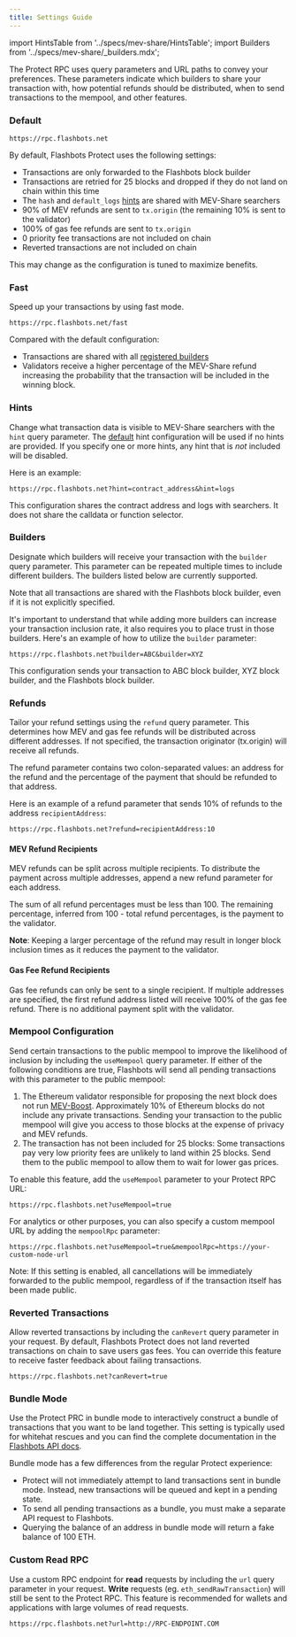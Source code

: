 ```yaml
---
title: Settings Guide
---
```


import HintsTable from '../specs/mev-share/HintsTable';
import Builders from '../specs/mev-share/_builders.mdx';

The Protect RPC uses query parameters and URL paths to convey your preferences. These parameters indicate which builders to share your transaction with, how potential refunds should be distributed, when to send transactions to the mempool, and other features.

### Default

```url
https://rpc.flashbots.net
```

By default, Flashbots Protect uses the following settings:
- Transactions are only forwarded to the Flashbots block builder
- Transactions are retried for 25 blocks and dropped if they do not land on chain within this time
- The `hash` and `default_logs` [hints](/flashbots-protect/settings-guide#hints) are shared with MEV-Share searchers
- 90% of MEV refunds are sent to `tx.origin` (the remaining 10% is sent to the validator)
- 100% of gas fee refunds are sent to `tx.origin`
- 0 priority fee transactions are not included on chain
- Reverted transactions are not included on chain

This may change as the configuration is tuned to maximize benefits.

### Fast

Speed up your transactions by using fast mode.

```url
https://rpc.flashbots.net/fast
```

Compared with the default configuration:
- Transactions are shared with all [registered builders](https://github.com/flashbots/dowg/blob/main/builder-registrations.json)
- Validators receive a higher percentage of the MEV-Share refund increasing the probability that the transaction will be included in the winning block.

### Hints

Change what transaction data is visible to MEV-Share searchers with the `hint` query parameter. The [default](/flashbots-protect/settings-guide#default) hint configuration will be used if no hints are provided. If you specify one or more hints, any hint that is _not_ included will be disabled.

<HintsTable />

Here is an example:

```url
https://rpc.flashbots.net?hint=contract_address&hint=logs
```

This configuration shares the contract address and logs with searchers. It does not share the calldata or function selector.

### Builders

Designate which builders will receive your transaction with the `builder` query parameter. This parameter can be repeated multiple times to include different builders. The builders listed below are currently supported.

Note that all transactions are shared with the Flashbots block builder, even if it is not explicitly specified.

<Builders />

It's important to understand that while adding more builders can increase your transaction inclusion rate, it also requires you to place trust in those builders. Here's an example of how to utilize the `builder` parameter:

```url
https://rpc.flashbots.net?builder=ABC&builder=XYZ
```

This configuration sends your transaction to ABC block builder, XYZ block builder, and the Flashbots block builder.

### Refunds

Tailor your refund settings using the `refund` query parameter. This determines how MEV and gas fee refunds will be distributed across different addresses. If not specified, the transaction originator (tx.origin) will receive all refunds.

The refund parameter contains two colon-separated values: an address for the refund and the percentage of the payment that should be refunded to that address.

Here is an example of a refund parameter that sends 10% of refunds to the address `recipientAddress`:

```URL
https://rpc.flashbots.net?refund=recipientAddress:10
```

#### MEV Refund Recipients

MEV refunds can be split across multiple recipients. To distribute the payment across multiple addresses, append a new refund parameter for each address.

The sum of all refund percentages must be less than 100. The remaining percentage, inferred from 100 - total refund percentages, is the payment to the validator.

**Note**: Keeping a larger percentage of the refund may result in longer block inclusion times as it reduces the payment to the validator.

#### Gas Fee Refund Recipients

Gas fee refunds can only be sent to a single recipient. If multiple addresses are specified, the first refund address listed will receive 100% of the gas fee refund. There is no additional payment split with the validator.

### Mempool Configuration

Send certain transactions to the public mempool to improve the likelihood of inclusion by including the `useMempool` query parameter. If either of the following conditions are true, Flashbots will send all pending transactions with this parameter to the public mempool:
1. The Ethereum validator responsible for proposing the next block does not run [MEV-Boost](/flashbots-mev-boost/introduction). Approximately 10% of Ethereum blocks do not include any private transactions. Sending your transaction to the public mempool will give you access to those blocks at the expense of privacy and MEV refunds.
2. The transaction has not been included for 25 blocks: Some transactions pay very low priority fees are unlikely to land within 25 blocks. Send them to the public mempool to allow them to wait for lower gas prices.

To enable this feature, add the `useMempool` parameter to your Protect RPC URL:

```url
https://rpc.flashbots.net?useMempool=true
```

For analytics or other purposes, you can also specify a custom mempool URL by adding the `mempoolRpc` parameter:

```url
https://rpc.flashbots.net?useMempool=true&mempoolRpc=https://your-custom-node-url
```

Note: If this setting is enabled, all cancellations will be immediately forwarded to the public mempool, regardless of if the transaction itself has been made public.

### Reverted Transactions

Allow reverted transactions by including the `canRevert` query parameter in your request. By default, Flashbots Protect does not land reverted transactions on chain to save users gas fees. You can override this feature to receive faster feedback about failing transactions.

```url
https://rpc.flashbots.net?canRevert=true
```

### Bundle Mode

Use the Protect PRC in bundle mode to interactively construct a bundle of transactions that you want to be land together. This setting is typically used for whitehat rescues and you can find the complete documentation in the [Flashbots API docs](https://docs.flashbots.net/flashbots-protect/additional-documentation/bundle-cache).

Bundle mode has a few differences from the regular Protect experience:
- Protect will not immediately attempt to land transactions sent in bundle mode. Instead, new transactions will be queued and kept in a pending state.
- To send all pending transactions as a bundle, you must make a separate API request to Flashbots.
- Querying the balance of an address in bundle mode will return a fake balance of 100 ETH.

### Custom Read RPC

Use a custom RPC endpoint for **read** requests by including the `url` query parameter in your request. **Write** requests (eg. `eth_sendRawTransaction`) will still be sent to the Protect RPC. This feature is recommended for wallets and applications with large volumes of read requests.

```url
https://rpc.flashbots.net?url=http://RPC-ENDPOINT.COM
```
